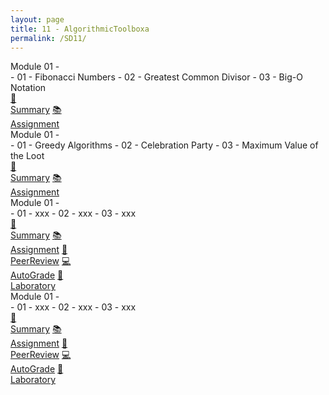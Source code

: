 ```yaml
---
layout: page
title: 11 - AlgorithmicToolboxa
permalink: /SD11/
---
```


<div class="row"><div class="btn text" markdown="1">
<div class="btn name">Module 01 - </div>
- 01 - Fibonacci Numbers
- 02 - Greatest Common Divisor
- 03 - Big-O Notation
<div class="row" style="grid-template-columns: 1fr 1fr 1fr 1fr 1fr 1fr;">
  <a href="/01-MSDS/DS01/M1/" class="btn box2">🎯<br>Summary</a>
  <a href="//" class="btn box2">📚<br>Assignment</a>
</div></div></div>

<div class="row"><div class="btn text" markdown="1">
<div class="btn name">Module 01 - </div>
- 01 - Greedy Algorithms
- 02 - Celebration Party
- 03 - Maximum Value of the Loot
<div class="row" style="grid-template-columns: 1fr 1fr 1fr 1fr 1fr 1fr;">
  <a href="/01-MSDS/DS01/M2/" class="btn box2">🎯<br>Summary</a>
  <a href="//" class="btn box2">📚<br>Assignment</a>
</div></div></div>

<div class="row"><div class="btn text" markdown="1">
<div class="btn name">Module 01 - </div>
- 01 - xxx
- 02 - xxx
- 03 - xxx
<div class="row" style="grid-template-columns: 1fr 1fr 1fr 1fr 1fr 1fr;">
  <a href="/01-MSDS/DS01/M3/" class="btn box2">🎯<br>Summary</a>
  <a href="//" class="btn box2">📚<br>Assignment</a>
  <a href="//" class="btn box2">🚀<br>PeerReview</a>
  <a href="//" class="btn box2">💻️<br>AutoGrade</a>
  <a href="//" class="btn box2">🔔<br>Laboratory</a>
</div></div></div>

<div class="row"><div class="btn text" markdown="1">
<div class="btn name">Module 01 - </div>
- 01 - xxx
- 02 - xxx
- 03 - xxx
<div class="row" style="grid-template-columns: 1fr 1fr 1fr 1fr 1fr 1fr;">
  <a href="/01-MSDS/DS01/M4/" class="btn box2">🎯<br>Summary</a>
  <a href="//" class="btn box2">📚<br>Assignment</a>
  <a href="//" class="btn box2">🚀<br>PeerReview</a>
  <a href="//" class="btn box2">💻️<br>AutoGrade</a>
  <a href="//" class="btn box2">🔔<br>Laboratory</a>
</div></div></div>
